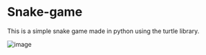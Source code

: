 # Snake-game
This is a simple snake game made in python using the turtle library.


![image](https://github.com/UnnatMalik/Snake-game/assets/160745526/a05f4100-4f60-4015-9abd-36357577349e)
